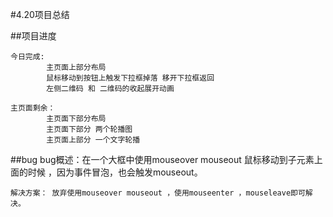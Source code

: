 #4.20项目总结


##项目进度

	今日完成:
			主页面上部分布局
			鼠标移动到按钮上触发下拉框掉落 移开下拉框返回
			左侧二维码 和 二维码的收起展开动画
			
	主页面剩余：
			主页面下部分布局
			主页面下部分 两个轮播图
			主页面上部分 一个文字轮播

##bug
	bug概述：在一个大框中使用mouseover mouseout 鼠标移动到子元素上面的时候 ，因为事件冒泡，也会触发mouseout。

	解决方案： 放弃使用mouseover mouseout ，使用mouseenter ，mouseleave即可解决。